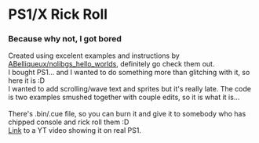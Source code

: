 # PS1/X Rick Roll
### Because why not, I got bored

Created using excelent examples and instructions by [ABelliqueux/nolibgs_hello_worlds](https://github.com/ABelliqueux/nolibgs_hello_worlds), definitely go check them out.\
I bought PS1... and I wanted to do something more than glitching with it, so here it is :D\
I wanted to add scrolling/wave text and sprites but it's really late. The code is two examples smushed together with couple edits, so it is what it is...\
\
There's .bin/.cue file, so you can burn it and give it to somebody who has chipped console and rick roll them :D\
[Link](https://youtu.be/Mn-PqoxtI3Q) to a YT video showing it on real PS1.